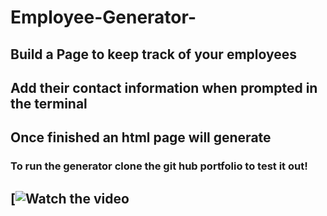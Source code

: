 # Employee-Generator-

## Build a Page to keep track of your employees

## Add their contact information when prompted in the terminal

## Once finished an html page will generate 

### To run the generator clone the git hub portfolio to test it out! 

## [![Watch the video]([https://youtu.be/ETUJBdl6wCg])